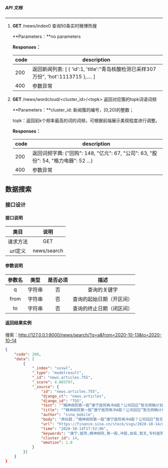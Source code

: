 ##### API 文档

------

1. **GET**    /news/index0    查询50条实时微博热搜

   **Parameters：**no parameters

   **Responses：**

   | code | description                                                  |
   | ---- | ------------------------------------------------------------ |
   | 200  | 返回新闻列表:                                                                                                                                      [        {                                                                                                                                                                     'id':1,                                                                                                                                        'title':"青岛核酸检测已采样307万份",                                                                                                                                              'hot':1113715                                                                                                                               },....  ] |
   | 400  | 参数异常                                                     |

2. **GET**      /news/wordcloud/\<cluster_id\>/\<topk\>  返回对应簇的topk词语词频

   **Parameters：**cluster_id: 新闻簇的编号，[0,20)的整数；

   ​                           topk：返回前k个频率最高的词的词频，可根据前端展示美观程度进行调整。

   **Responses：**

   | code | description                                                  |
   | ---- | ------------------------------------------------------------ |
   | 200  | 返回词频字典:                                                                                                                                      {"回购": 148, "亿元": 67, "公司": 63, "股份": 54, "格力电器": 52 ...} |
   | 400  | 参数异常                                                     |

## 数据搜索

### 接口设计

#### 接口说明

|   类目   |    说明     |
| :------: | :---------: |
| 请求方法 |     GET     |
| url定义  | news/search |

#### 参数说明

| 参数名 |  类型  | 是否必须 |     描述     |
| :----: | :----: | :------: | :----------: |
|   q    | 字符串 |    否    | 查询的关键字 |
|   from    | 字符串 |    否    | 查询的起始日期（开区间） |
|   to    | 字符串 |    否    | 查询的终止日期（闭区间） |

#### 返回结果实例

搜索：http://127.0.0.1:8000/news/search/?q=a&from=2020-10-13&to=2020-10-14

```json
{
    "code": 200,
    "data": [
        {
            "_index": "xxswl",
            "_type": "modelresult",
            "_id": "news.articles.755",
            "_score": 4.803797,
            "_source": {
                "id": "news.articles.755",
                "django_ct": "news.articles",
                "django_id": "755",
                "text": "“精神病院第一股”康宁医院再冲A股？公司回应“暂无明确计划”\n原标题：“精神病院第一股”康宁医院再冲A股？公司回应“暂无明确计划”记者 | 谢欣编辑 | 许悦A股IPO失败两年后，国内知名民营医院康宁医院又来了。日前，浙江证监局官网披露康宁医院的辅导备案文件，国泰君安对其拟首次公开发行股票并上市予以辅导。这也意味着，康宁医院已再次踏上A股IPO的征程。康宁医院2015年底时在港股上市，2016年启动A股上市进程，2017年3月和7月，因更换法律顾问和签字律师离职等原因，康宁医院两次中止审核，而最终在2018年1月，康宁医院首发申请被发审委否决，二次上市宣告失败。除了因可能成为A股“精神病院第一股”而备受关注外，康宁医院曾经招股书中的内容也曾引发广泛争议，康宁医院在港股的招股书中曾披露，“根据咨询机构弗若斯特沙利文的报告，中国现时有超过1.8亿人患有精神疾病”，这一数据在当时被报道后引来社会广泛讨论，各方声音不一，也在当时将康宁医院的IPO提升到了相当的关注高度。康宁医院董秘王健10月14日回应界面新闻记者关于公司在A股上市及具体板块的问题时表示，“目前没有明确的计划”。康宁医院于1996年在温州成立，目前是国内最大的民营精神专科医院集团。旗下有着全国唯一一家列入三甲医院的精神病专科医院。复旦大学医院管理研究所公布的2018年精神医学声誉排行榜中，康宁医院旗下的深圳市精神卫生中心/深圳市康宁医院位列第十。近十年来康宁医院持续进行了了扩张，公司在2012年初仅有3家医疗机构，到2019年底康宁医院自有医院已有21家，运营床位数增至6073张。此外公司还拥有两家参股医院，另通过陕西善达医院股份有限公司参股的医院5家，提供管理咨询服务的医院5家，整个上市公司体系内一共管理着33家医院。从这几年数据看，康宁医院平均每年要增加3家医院。不断的扩张模式虽然拉动着康宁医院的营业收入不断增长，但一家新医院一般至少3年才能收回营业成本，不断扩张的模式也使得康宁医院的净利润水平起伏不定。东财数据显示，2015年康宁医院营业收入首次突破4亿元，到了2019年增长到8.61亿元，但归母净利润上，2015年时为5570.90万元，随后保持着增一年少一年的节奏，2018年达到高点8059.57万，但2019年时又跌回4年前水平，仅为5728.94万元。除了孵化新医院拖累业绩，另一个重要的原因则是，虽然2019年康宁医院的自有医院住院床日数和门诊收入分别实现了23.8%和22.5%的增长。但住院平均每床日总开支较2018年却减少了10.7%，导致整个公司的自有医院的收入只增长了12.3%，自有医院的毛利较2018年也减少了24.4%。从业务模式上看，自有医院在当下和未来都将是康宁医院的核心收入来源，而除去外延并购模式的可持续性问题外，医药分家、医保控费压力等将是康宁医院未来业绩将面对的极大挑战。\nsina_mobile\n康宁,医院,精神病院,第一股,冲股,自有,暂无,专科医院,家,精神,扩张,辅导,参股,回应,年,明确,收入,上市,模式,营业",
                "title": "“精神病院第一股”康宁医院再冲A股？公司回应“暂无明确计划”",
                "author": "sina_mobile",
                "body": "原标题：“精神病院第一股”康宁医院再冲A股？公司回应“暂无明确计划”记者 | 谢欣编辑 | 许悦A股IPO失败两年后，国内知名民营医院康宁医院又来了。日前，浙江证监局官网披露康宁医院的辅导备案文件，国泰君安对其拟首次公开发行股票并上市予以辅导。这也意味着，康宁医院已再次踏上A股IPO的征程。康宁医院2015年底时在港股上市，2016年启动A股上市进程，2017年3月和7月，因更换法律顾问和签字律师离职等原因，康宁医院两次中止审核，而最终在2018年1月，康宁医院首发申请被发审委否决，二次上市宣告失败。除了因可能成为A股“精神病院第一股”而备受关注外，康宁医院曾经招股书中的内容也曾引发广泛争议，康宁医院在港股的招股书中曾披露，“根据咨询机构弗若斯特沙利文的报告，中国现时有超过1.8亿人患有精神疾病”，这一数据在当时被报道后引来社会广泛讨论，各方声音不一，也在当时将康宁医院的IPO提升到了相当的关注高度。康宁医院董秘王健10月14日回应界面新闻记者关于公司在A股上市及具体板块的问题时表示，“目前没有明确的计划”。康宁医院于1996年在温州成立，目前是国内最大的民营精神专科医院集团。旗下有着全国唯一一家列入三甲医院的精神病专科医院。复旦大学医院管理研究所公布的2018年精神医学声誉排行榜中，康宁医院旗下的深圳市精神卫生中心/深圳市康宁医院位列第十。近十年来康宁医院持续进行了了扩张，公司在2012年初仅有3家医疗机构，到2019年底康宁医院自有医院已有21家，运营床位数增至6073张。此外公司还拥有两家参股医院，另通过陕西善达医院股份有限公司参股的医院5家，提供管理咨询服务的医院5家，整个上市公司体系内一共管理着33家医院。从这几年数据看，康宁医院平均每年要增加3家医院。不断的扩张模式虽然拉动着康宁医院的营业收入不断增长，但一家新医院一般至少3年才能收回营业成本，不断扩张的模式也使得康宁医院的净利润水平起伏不定。东财数据显示，2015年康宁医院营业收入首次突破4亿元，到了2019年增长到8.61亿元，但归母净利润上，2015年时为5570.90万元，随后保持着增一年少一年的节奏，2018年达到高点8059.57万，但2019年时又跌回4年前水平，仅为5728.94万元。除了孵化新医院拖累业绩，另一个重要的原因则是，虽然2019年康宁医院的自有医院住院床日数和门诊收入分别实现了23.8%和22.5%的增长。但住院平均每床日总开支较2018年却减少了10.7%，导致整个公司的自有医院的收入只增长了12.3%，自有医院的毛利较2018年也减少了24.4%。从业务模式上看，自有医院在当下和未来都将是康宁医院的核心收入来源，而除去外延并购模式的可持续性问题外，医药分家、医保控费压力等将是康宁医院未来业绩将面对的极大挑战。",
                "url": "https://finance.sina.cn/stock/ssgs/2020-10-14/detail-iiznctkc5539342.d.html",
                "time": "2020-10-14T17:52:06",
                "keywords": "康宁,医院,精神病院,第一股,冲股,自有,暂无,专科医院,家,精神,扩张,辅导,参股,回应,年,明确,收入,上市,模式,营业",
                "cluster_id": 14,
                "emotion": 1.0
            }
        }]
    }
}
```
   

